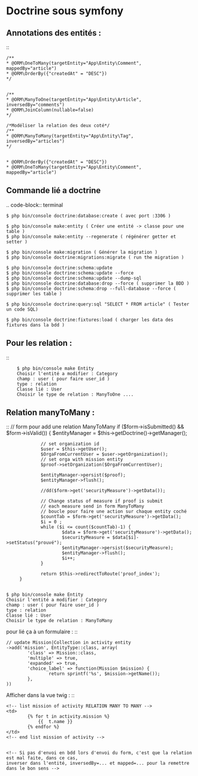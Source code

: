 Doctrine sous symfony
===================

Annotations des entités  :
---------------------------
::

	/**
	* @ORM\OneToMany(targetEntity="App\Entity\Comment", mappedBy="article")
	* @ORM\OrderBy({"createdAt" = "DESC"})
	*/


	/**
	* @ORM\ManyToOne(targetEntity="App\Entity\Article", inversedBy="comments")
	* @ORM\JoinColumn(nullable=false)
	*/

	/*Modéliser la relation des deux coté*/
	/**
	* @ORM\ManyToMany(targetEntity="App\Entity\Tag", inversedBy="articles")
	*/


	* @ORM\OrderBy({"createdAt" = "DESC"})
	* @ORM\OneToMany(targetEntity="App\Entity\Comment", mappedBy="article")


Commande lié a doctrine
-----------------------

.. code-block:: terminal

    $ php bin/console doctrine:database:create ( avec port :3306 )

    $ php bin/console make:entity ( Créer une entité -> classe pour une table )
    $ php bin/console make:entity --regenerate ( régénérer getter et setter )

    $ php bin/console make:migration ( Générer la migration )
    $ php bin/console doctrine:migrations:migrate ( run the migration )

    $ php bin/console doctrine:schema:update
    $ php bin/console doctrine:schema:update --force
    $ php bin/console doctrine:schema:update --dump-sql
    $ php bin/console doctrine:database:drop --force ( supprimer la BDD )
    $ php bin/console doctrine:schema:drop --full-database --force ( supprimer les table )

    $ php bin/console doctrine:query:sql "SELECT * FROM article" ( Tester un code SQL)

    $ php bin/console doctrine:fixtures:load ( charger les data des fixtures dans la bdd )

Pour les relation :
-----------------------
::

		$ php bin/console make Entity
		Choisir l'entité a modifier : Category
		champ : user ( pour faire user_id )
		type : relation
		Classe lié : User
		Choisir le type de relation : ManyToOne ....



Relation manyToMany  :
-----------------------
::
 		// form pour add une relation ManyToMany
		if ($form->isSubmitted() && $form->isValid()) {
				 $entityManager = $this->getDoctrine()->getManager();

				 // set organization id
				 $user = $this->getUser();
				 $OrgaFromCurrentUser = $user->getOrganization();
				 // set orga with mission entity
				 $proof->setOrganization($OrgaFromCurrentUser);

				 $entityManager->persist($proof);
				 $entityManager->flush();

				 //dd($form->get('securityMeasure')->getData());

				 // Change status of measure if proof is submit
				 // each measure send in form ManyToMany
				 // boucle pour faire une action sur chaque entity coché 
				 $countTab = $form->get('securityMeasure')->getData();
				 $i = 0 ;
				 while ($i <= count($countTab)-1) {
						 $data = $form->get('securityMeasure')->getData();
						 $securityMeasure = $data[$i]->setStatus("prouvé");
						 $entityManager->persist($securityMeasure);
						 $entityManager->flush();
						 $i++;
				 }

				 return $this->redirectToRoute('proof_index');
		 }


	$ php bin/console make Entity
	Choisir l'entité a modifier : Category
	champ : user ( pour faire user_id )
	type : relation
	Classe lié : User
	Choisir le type de relation : ManyToMany


pour lié ça à un formulaire :
::

	// update Mission|Collection in activity entity
	->add('mission', EntityType::class, array(
			'class' => Mission::class,
			'multiple' => true,
			'expanded' => true,
			'choice_label' => function(Mission $mission) {
					return sprintf('%s', $mission->getName());
			},
	))

Afficher dans la vue twig :
::

	<!-- list mission of activity RELATION MANY TO MANY -->
	<td>
			{% for t in activity.mission %}
				{{  t.name }}
			{% endfor %}
	</td>
	<!-- end list mission of activity -->


	<!-- Si pas d'envoi en bdd lors d'envoi du form, c'est que la relation est mal faite, dans ce cas,
	inverser dans l'entité, inversedBy=... et mapped=... pour la remettre dans le bon sens -->
